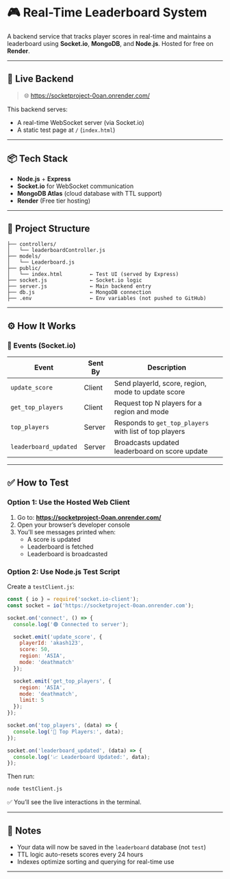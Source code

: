 
# 🎮 Real-Time Leaderboard System

A backend service that tracks player scores in real-time and maintains a leaderboard using **Socket.io**, **MongoDB**, and **Node.js**. Hosted for free on **Render**.

---

## 🚀 Live Backend

> 🌐 https://socketproject-0oan.onrender.com/

This backend serves:
- A real-time WebSocket server (via Socket.io)
- A static test page at `/` (`index.html`)

---

## 📦 Tech Stack

- **Node.js** + **Express**
- **Socket.io** for WebSocket communication
- **MongoDB Atlas** (cloud database with TTL support)
- **Render** (Free tier hosting)

---

## 📁 Project Structure

```
├── controllers/
│   └── leaderboardController.js
├── models/
│   └── Leaderboard.js
├── public/
│   └── index.html         ← Test UI (served by Express)
├── socket.js              ← Socket.io logic
├── server.js              ← Main backend entry
├── db.js                  ← MongoDB connection
├── .env                   ← Env variables (not pushed to GitHub)
```

---

## ⚙️ How It Works

### 🔄 Events (Socket.io)

| Event                  | Sent By | Description                                            |
|------------------------|---------|--------------------------------------------------------|
| `update_score`         | Client  | Send playerId, score, region, mode to update score     |
| `get_top_players`      | Client  | Request top N players for a region and mode            |
| `top_players`          | Server  | Responds to `get_top_players` with list of top players |
| `leaderboard_updated`  | Server  | Broadcasts updated leaderboard on score update         |

---

## ✅ How to Test

### Option 1: Use the Hosted Web Client

1. Go to: **https://socketproject-0oan.onrender.com/**
2. Open your browser’s developer console
3. You’ll see messages printed when:
   - A score is updated
   - Leaderboard is fetched
   - Leaderboard is broadcasted

### Option 2: Use Node.js Test Script

Create a `testClient.js`:

```js
const { io } = require('socket.io-client');
const socket = io('https://socketproject-0oan.onrender.com');

socket.on('connect', () => {
  console.log('🟢 Connected to server');

  socket.emit('update_score', {
    playerId: 'akash123',
    score: 50,
    region: 'ASIA',
    mode: 'deathmatch'
  });

  socket.emit('get_top_players', {
    region: 'ASIA',
    mode: 'deathmatch',
    limit: 5
  });
});

socket.on('top_players', (data) => {
  console.log('👑 Top Players:', data);
});

socket.on('leaderboard_updated', (data) => {
  console.log('📈 Leaderboard Updated:', data);
});
```

Then run:

```bash
node testClient.js
```

✅ You’ll see the live interactions in the terminal.

---

## 🧹 Notes

- Your data will now be saved in the `leaderboard` database (not `test`)
- TTL logic auto-resets scores every 24 hours
- Indexes optimize sorting and querying for real-time use

---
